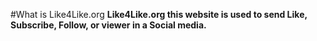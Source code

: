 #What is Like4Like.org
**Like4Like.org this website is used to send Like, Subscribe, Follow, or viewer in a Social media.**

